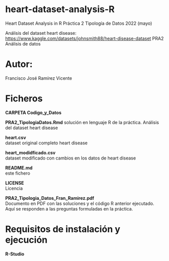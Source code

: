# heart-dataset-analysis-R
Heart Dataset Analysis in R
Práctica 2 Tipología de Datos 2022 (mayo)

Análisis del dataset heart disease:
https://www.kaggle.com/datasets/johnsmith88/heart-disease-dataset
PRA2 Análisis de datos

# Autor: 
Francisco José Ramírez Vicente

# Ficheros

**CARPETA Codigo_y_Datos**

**PRA2_TipologiaDatos.Rmd**
solución en lenguaje R de la práctica. Análisis del dataset heart disease

**heart.csv**  
dataset original completo heart disease

**heart_modidficado.csv**  
dataset modificado con cambios en los datos de heart disease

**README.md**   
este fichero

**LICENSE**   
Licencia

**PRA2_Tipologia_Datos_Fran_Ramirez.pdf**          
Documento en PDF con las soluciones y el código R anterior ejecutado.
Aquí se responden a las preguntas formuladas en la práctica.

# Requisitos de instalación y ejecución
**R-Studio**
